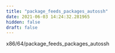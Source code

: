 ```yaml
---
title: "package_feeds_packages_autossh"
date: 2021-06-03 14:24:32.281965
hidden: false
draft: false
---
```


x86/64/package_feeds_packages_autossh

